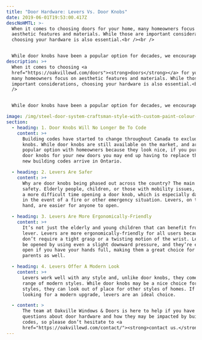 ```yaml
---
title: "Door Hardware: Levers Vs. Door Knobs"
date: 2019-06-01T19:53:00.417Z
descNoHMTL: >-
  When it comes to choosing doors for your home, many homeowners focus on
  aesthetic features and materials. While those are important considerations,
  choosing your hardware is also essential.<br /><br />


  While door knobs have been a popular option for decades, we encourage our customers to purchase levers as we expect changes to building code to be rolled out across the country. Recently, British Columbia has begun to ban door knobs from residences and we expect to see more of these bans throughout the country and in Ontario. Here’s why you should consider levers for your doors:
description: >+
  When it comes to choosing <a
  href="https://oakvillewd.com/doors"><strong>doors</strong></a> for your home,
  many homeowners focus on aesthetic features and materials. While those are
  important considerations, choosing your hardware is also essential.<br /><br
  />


  While door knobs have been a popular option for decades, we encourage our customers to purchase levers as we expect changes to building code to be rolled out across the country. Recently, British Columbia has begun to ban door knobs from residences and we expect to see more of these bans throughout the country and in Ontario. Here’s why you should consider levers for your doors:

image: /img/steel-door-system-craftsman-style-with-custom-paint-colour-and-rain-glass-1-770x1024.jpg
section:
  - heading: 1. Door Knobs Will No Longer Be To Code
    content: >+
      Building codes have started to change throughout Canada to exclude door
      knobs. While door knobs are still available on the market, and are a
      popular option with homeowners because they look nice, if you purchase
      door knobs for your new doors you may end up having to replace them when
      new building codes arrive in Ontario.

  - heading: 2. Levers Are Safer
    content: >+
      Why are door knobs being phased out across the country? The main issue is
      safety. Elderly people, children, or those with mobility issues, may have
      a more difficult time opening a door knob, which is especially dangerous
      in the event of a fire or other emergency situation. Levers, on the other
      hand, are easier for anyone to open.

  - heading: 3. Levers Are More Ergonomically-Friendly
    content: >+
      It’s not just the elderly and young children that can benefit from a
      lever. Levers are more ergonomically-friendly for all users because they
      don’t require a tight grasp or a twisting motion of the wrist. Levers can
      be opened by using even a slight downward pressure, and they’re easier to
      open if you have your hands full, making them a great choice for busy
      parents as well.

  - heading: 4. Levers Offer A Modern Look
    content: >+
      Levers work well with any style and, unlike door knobs, they come in a
      range of modern styles. While door knobs may be a nice choice for classic
      styles, they can look out of place for other styles of homes. If you are
      looking for a modern upgrade, levers are an ideal choice.

  - content: >
      The team at Oakville Windows & Doors is here to help if you have any
      questions about door hardware and how they may be impacted by building
      codes, so please don’t hesitate to <a
      href="https://oakvillewd.com/contact/"><strong>contact us.</strong</a>
---
```

